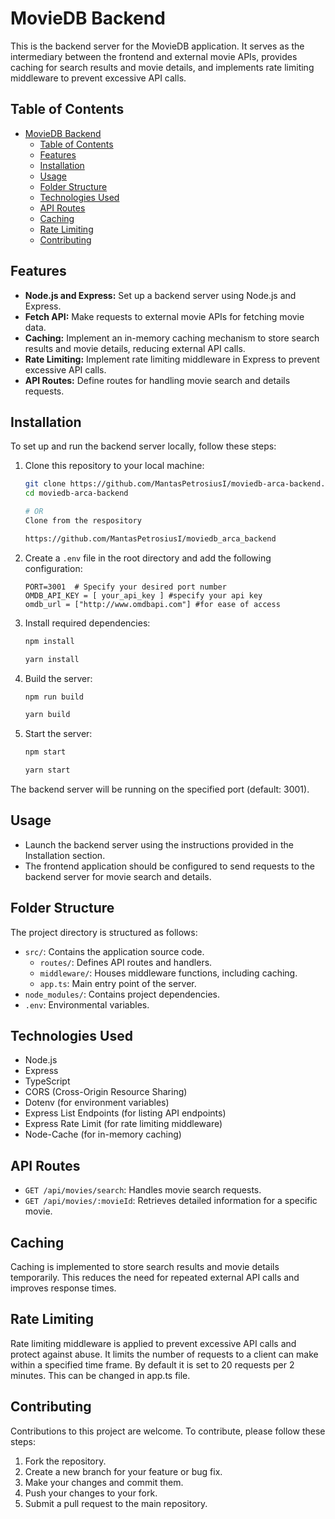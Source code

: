# MovieDB Backend

This is the backend server for the MovieDB application. It serves as the intermediary between the frontend and external movie APIs, provides caching for search results and movie details, and implements rate limiting middleware to prevent excessive API calls.

## Table of Contents

- [MovieDB Backend](#moviedb-backend)
  - [Table of Contents](#table-of-contents)
  - [Features](#features)
  - [Installation](#installation)
  - [Usage](#usage)
  - [Folder Structure](#folder-structure)
  - [Technologies Used](#technologies-used)
  - [API Routes](#api-routes)
  - [Caching](#caching)
  - [Rate Limiting](#rate-limiting)
  - [Contributing](#contributing)

## Features

- **Node.js and Express:** Set up a backend server using Node.js and Express.
- **Fetch API:** Make requests to external movie APIs for fetching movie data.
- **Caching:** Implement an in-memory caching mechanism to store search results and movie details, reducing external API calls.
- **Rate Limiting:** Implement rate limiting middleware in Express to prevent excessive API calls.
- **API Routes:** Define routes for handling movie search and details requests.

## Installation

To set up and run the backend server locally, follow these steps:

1. Clone this repository to your local machine:

   ```bash
   git clone https://github.com/MantasPetrosiusI/moviedb-arca-backend.git
   cd moviedb-arca-backend

   # OR
   Clone from the respository

   https://github.com/MantasPetrosiusI/moviedb_arca_backend
   ```

2. Create a `.env` file in the root directory and add the following configuration:

   ```env
   PORT=3001  # Specify your desired port number
   OMDB_API_KEY = [ your_api_key ] #specify your api key
   omdb_url = ["http://www.omdbapi.com"] #for ease of access
   ```

3. Install required dependencies:

   ```bash
   npm install
   ```

   ```bash
   yarn install
   ```

4. Build the server:

   ```bash
   npm run build
   ```

   ```bash
   yarn build
   ```

5. Start the server:

   ```bash
   npm start
   ```

   ```bash
   yarn start
   ```

The backend server will be running on the specified port (default: 3001).

## Usage

- Launch the backend server using the instructions provided in the Installation section.
- The frontend application should be configured to send requests to the backend server for movie search and details.

## Folder Structure

The project directory is structured as follows:

- `src/`: Contains the application source code.
  - `routes/`: Defines API routes and handlers.
  - `middleware/`: Houses middleware functions, including caching.
  - `app.ts`: Main entry point of the server.
- `node_modules/`: Contains project dependencies.
- `.env`: Environmental variables.

## Technologies Used

- Node.js
- Express
- TypeScript
- CORS (Cross-Origin Resource Sharing)
- Dotenv (for environment variables)
- Express List Endpoints (for listing API endpoints)
- Express Rate Limit (for rate limiting middleware)
- Node-Cache (for in-memory caching)

## API Routes

- `GET /api/movies/search`: Handles movie search requests.
- `GET /api/movies/:movieId`: Retrieves detailed information for a specific movie.

## Caching

Caching is implemented to store search results and movie details temporarily. This reduces the need for repeated external API calls and improves response times.

## Rate Limiting

Rate limiting middleware is applied to prevent excessive API calls and protect against abuse. It limits the number of requests to a client can make within a specified time frame. By default it is set to 20 requests per 2 minutes. This can be changed in app.ts file.

## Contributing

Contributions to this project are welcome. To contribute, please follow these steps:

1. Fork the repository.
2. Create a new branch for your feature or bug fix.
3. Make your changes and commit them.
4. Push your changes to your fork.
5. Submit a pull request to the main repository.
